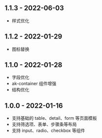 ## 1.1.3 - 2022-06-03

- 样式优化


## 1.1.2 - 2022-01-29

- 图标替换


## 1.1.0 - 2022-01-28

- 字段优化
- ak-container 组件增强
- 结构优化


## 1.0.0 - 2022-01-16

- 支持基础的 table、detail、form 等页面模板
- 支持筛选项、表单、步骤条等布局
- 支持 input、radio、checkbox 等组件
